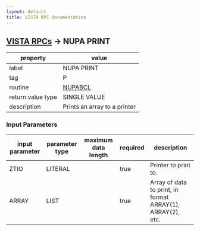 ```yaml
---
layout: default
title: VISTA RPC documentation
---
```




## [VISTA RPCs](TableOfContent.md) &#8594; NUPA PRINT 

 property | value 
--- | --- 
 label | NUPA PRINT
 tag | P
 routine | [NUPABCL](http://code.osehra.org/dox/Routine_NUPABCL_source.html)
 return value type | SINGLE VALUE
 description | Prints an array to a printer

### Input Parameters

| input parameter | parameter type | maximum data length | required | description | 
| --- | --- | --- | --- | --- | 
| ZTIO | LITERAL |  | true | Printer to print to. | 
| ARRAY | LIST |  | true | Array of data to print, in format  ARRAY(1), ARRAY(2), etc. | 